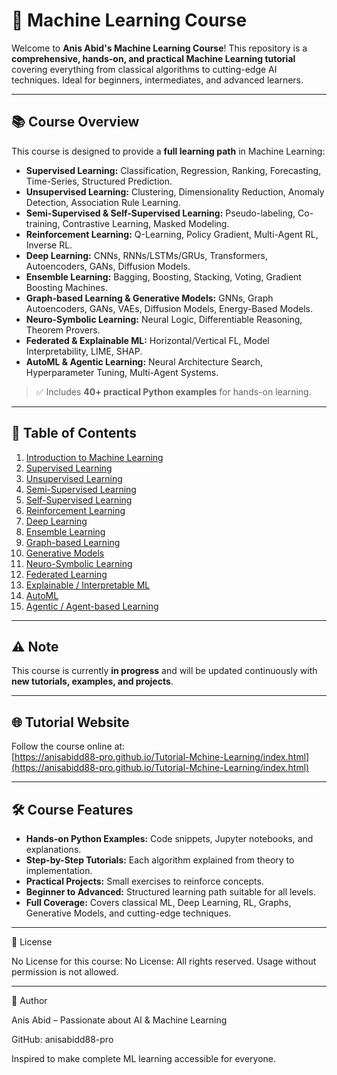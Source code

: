 # 🧠 Machine Learning Course

Welcome to **Anis Abid's Machine Learning Course**! This repository is a **comprehensive, hands-on, and practical Machine Learning tutorial** covering everything from classical algorithms to cutting-edge AI techniques. Ideal for beginners, intermediates, and advanced learners.

---

## 📚 Course Overview

This course is designed to provide a **full learning path** in Machine Learning:

- **Supervised Learning:** Classification, Regression, Ranking, Forecasting, Time-Series, Structured Prediction.
- **Unsupervised Learning:** Clustering, Dimensionality Reduction, Anomaly Detection, Association Rule Learning.
- **Semi-Supervised & Self-Supervised Learning:** Pseudo-labeling, Co-training, Contrastive Learning, Masked Modeling.
- **Reinforcement Learning:** Q-Learning, Policy Gradient, Multi-Agent RL, Inverse RL.
- **Deep Learning:** CNNs, RNNs/LSTMs/GRUs, Transformers, Autoencoders, GANs, Diffusion Models.
- **Ensemble Learning:** Bagging, Boosting, Stacking, Voting, Gradient Boosting Machines.
- **Graph-based Learning & Generative Models:** GNNs, Graph Autoencoders, GANs, VAEs, Diffusion Models, Energy-Based Models.
- **Neuro-Symbolic Learning:** Neural Logic, Differentiable Reasoning, Theorem Provers.
- **Federated & Explainable ML:** Horizontal/Vertical FL, Model Interpretability, LIME, SHAP.
- **AutoML & Agentic Learning:** Neural Architecture Search, Hyperparameter Tuning, Multi-Agent Systems.

> ✅ Includes **40+ practical Python examples** for hands-on learning.

---

## 📖 Table of Contents

1. [Introduction to Machine Learning](#introduction-to-machine-learning)
2. [Supervised Learning](#supervised-learning)
3. [Unsupervised Learning](#unsupervised-learning)
4. [Semi-Supervised Learning](#semi-supervised-learning)
5. [Self-Supervised Learning](#self-supervised-learning)
6. [Reinforcement Learning](#reinforcement-learning)
7. [Deep Learning](#deep-learning)
8. [Ensemble Learning](#ensemble-learning)
9. [Graph-based Learning](#graph-based-learning)
10. [Generative Models](#generative-models)
11. [Neuro-Symbolic Learning](#neuro-symbolic-learning)
12. [Federated Learning](#federated-learning)
13. [Explainable / Interpretable ML](#explainable--interpretable-ml)
14. [AutoML](#automl)
15. [Agentic / Agent-based Learning](#agentic--agent-based-learning)
---

## ⚠️ Note
This course is currently **in progress** and will be updated continuously with **new tutorials, examples, and projects**.  

---

## 🌐 Tutorial Website
Follow the course online at:  
[https://anisabidd88-pro.github.io/Tutorial-Mchine-Learning/index.html](https://anisabidd88-pro.github.io/Tutorial-Mchine-Learning/index.html)

---

## 🛠 Course Features

- **Hands-on Python Examples:** Code snippets, Jupyter notebooks, and explanations.  
- **Step-by-Step Tutorials:** Each algorithm explained from theory to implementation.  
- **Practical Projects:** Small exercises to reinforce concepts.  
- **Beginner to Advanced:** Structured learning path suitable for all levels.  
- **Full Coverage:** Covers classical ML, Deep Learning, RL, Graphs, Generative Models, and cutting-edge techniques.  

---

📜 License

No License for this course:
No License: All rights reserved. Usage without permission is not allowed.

---

🚀 Author

Anis Abid – Passionate about AI & Machine Learning

GitHub: anisabidd88-pro

Inspired to make complete ML learning accessible for everyone.

